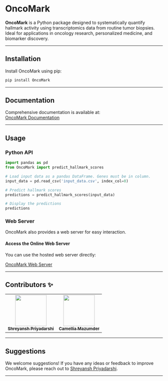 # OncoMark

**OncoMark** is a Python package designed to systematically quantify hallmark activity using transcriptomics data from routine tumor biopsies. Ideal for applications in oncology research, personalized medicine, and biomarker discovery.

---

## Installation

Install OncoMark using pip:

```bash
pip install OncoMark
```

---

## Documentation

Comprehensive documentation is available at:  
[OncoMark Documentation](https://oncomark.readthedocs.io/en/latest/)

---

## Usage

### Python API

```python
import pandas as pd
from OncoMark import predict_hallmark_scores

# Load input data as a pandas DataFrame. Genes must be in column.
input_data = pd.read_csv('input_data.csv', index_col=0)

# Predict hallmark scores
predictions = predict_hallmark_scores(input_data)

# Display the predictions
predictions
```

### Web Server

OncoMark also provides a web server for easy interaction.

#### Access the Online Web Server

You can use the hosted web server directly:

[OncoMark Web Server](https://iamspriyadarshi-oncomark.hf.space/)

---

## Contributors ✨

<table>
  <tr>
    <td align="center"><a href="https://github.com/iamspriyadarshi"><img src="https://avatars.githubusercontent.com/iamspriyadarshi" width="100px;" alt=""/><br /><sub><b>Shreyansh Priyadarshi</b></sub></a></td>
    <td align="center"><a href="https://github.com/iamcamellia"><img src="https://avatars.githubusercontent.com/iamcamellia" width="100px;" alt=""/><br /><sub><b>Camellia Mazumder</b></sub></a></td>
  </tr>
</table>

---

## Suggestions

We welcome suggestions! If you have any ideas or feedback to improve OncoMark, please reach out to [Shreyansh Priyadarshi](mailto:shreyansh.priyadarshi02@gmail.com).

---
